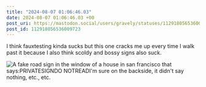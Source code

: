```yaml
---
title: "2024-08-07 01:06:46.03"
date: 2024-08-07 01:06:46.03 +00
post_uri: https://mastodon.social/users/gravely/statuses/112918056536009723
post_id: 112918056536009723
---
```

I think fauxtesting kinda sucks but this one cracks me up every time I walk past it because I also think scoldy and bossy signs also suck.


![A fake road sign in the window of a house in san francisco that says:PRIVATESIGNDO NOTREADI'm sure on the backside, it didn't say nothing, etc., etc.](/images/112918056258824954.jpeg)


